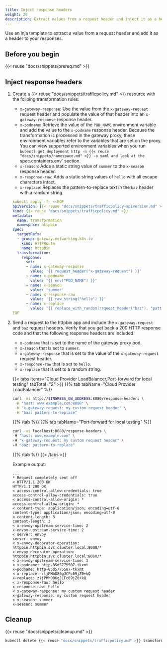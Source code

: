 ```yaml
---
title: Inject response headers
weight: 20
description: Extract values from a request header and inject it as a header to your response. 
---
```


Use an Inja template to extract a value from a request header and add it as a header to your responses. 

## Before you begin

{{< reuse "docs/snippets/prereq.md" >}}

## Inject response headers
   
1. Create a {{< reuse "docs/snippets/trafficpolicy.md" >}} resource with the folloing transformation rules: 
   * `x-gateway-response`: Use the value from the `x-gateway-request` request header and populate the value of that header into an `x-gateway-response` response header.
   * `x-podname`: Retrieve the value of the `POD_NAME` environment variable and add the value to the `x-podname` response header. Because the transformation is processed in the gateway proxy, these environment variables refer to the variables that are set on the proxy. You can view supported environment variables when you run `kubectl get deployment http -n {{< reuse "docs/snippets/namespace.md" >}} -o yaml and look at the `spec.containers.env` section.
   * `x-season`: Adds a static string value of `summer` to the `x-season` response header.
   * `x-response-raw`: Adds a static string values of `hello` with all escape characters intact.
   * `x-replace`: Replaces the pattern-to-replace text in the `baz` header with a random string.
   
   ```yaml
   kubectl apply -f- <<EOF
   apiVersion: {{< reuse "docs/snippets/trafficpolicy-apiversion.md" >}}
   kind: {{< reuse "docs/snippets/trafficpolicy.md" >}}
   metadata:
     name: transformation
     namespace: httpbin
   spec:
     targetRefs:
     - group: gateway.networking.k8s.io
       kind: HTTPRoute
       name: httpbin
     transformation:
       response:
         set:
         - name: x-gateway-response
           value: '{{ request_header("x-gateway-request") }}' 
         - name: x-podname
           value: '{{ env("POD_NAME") }}'
         - name: x-season
           value: 'summer'
         - name: x-response-raw
           value: '{{ raw_string("hello") }}'
         - name: x-replace
           value: '{{ replace_with_random(request_header("baz"), "pattern-to-replace") }}'
   EOF
   ```

2. Send a request to the httpbin app and include the `x-gateway-request` and `baz` request headers. Verify that you get back a 200 HTTP response code and that the following response headers are included:
   * `x-podname` that is set to the name of the gateway proxy pod.
   * `x-season` that is set to `summer`.
   * `x-gateway-response` that is set to the value of the `x-gateway-request` request header.
   * `x-response-raw` that is set to `hello`.
   * `x-replace` that is set to a random string.
   
   {{< tabs items="Cloud Provider LoadBalancer,Port-forward for local testing" tabTotal="2" >}}
   {{% tab tabName="Cloud Provider LoadBalancer" %}}
   ```sh
   curl -vi http://$INGRESS_GW_ADDRESS:8080/response-headers \
    -H "host: www.example.com:8080" \
    -H "x-gateway-request: my custom request header" \
    -H "baz: pattern-to-replace"
   ```
   {{% /tab %}}
   {{% tab tabName="Port-forward for local testing" %}}
   ```sh
   curl -vi localhost:8080/response-headers \
   -H "host: www.example.com" \
   -H "x-gateway-request: my custom request header" \
   -H "baz: pattern-to-replace"
   ```
   {{% /tab %}}
   {{< /tabs >}}
   
   Example output: 

   ```console {hl_lines=[3,4,20,21,22,23,24,25,26,27,28,29]}
   ...
   * Request completely sent off
   < HTTP/1.1 200 OK
   HTTP/1.1 200 OK
   < access-control-allow-credentials: true
   access-control-allow-credentials: true
   < access-control-allow-origin: *
   access-control-allow-origin: *
   < content-type: application/json; encoding=utf-8
   content-type: application/json; encoding=utf-8
   < content-length: 3
   content-length: 3
   < x-envoy-upstream-service-time: 2
   x-envoy-upstream-service-time: 2
   < server: envoy
   server: envoy
   < x-envoy-decorator-operation: httpbin.httpbin.svc.cluster.local:8000/*
   x-envoy-decorator-operation: httpbin.httpbin.svc.cluster.local:8000/*
   < x-envoy-upstream-service-time: 1
   < x-podname: http-85d5775587-tkxmt
   x-podname: http-85d5775587-tkxmt
   < x-replace: zljPMhO86gJCFc69jZ0+kQ
   x-replace: zljPMhO86gJCFc69jZ0+kQ
   < x-response-raw: hello
   x-response-raw: hello
   < x-gateway-response: my custom request header
   x-gateway-response: my custom request header
   < x-season: summer
   x-season: summer
   ```
   
## Cleanup

{{< reuse "docs/snippets/cleanup.md" >}}

```sh
kubectl delete {{< reuse "docs/snippets/trafficpolicy.md" >}} transformation -n httpbin
```
